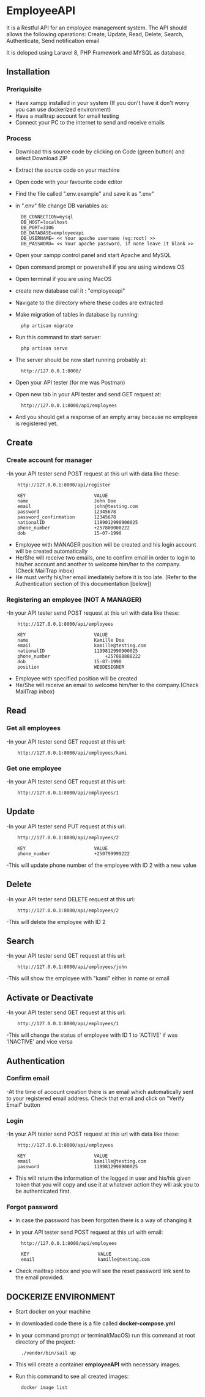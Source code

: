 # EmployeeAPI
 
It is a Restful API for an employee management system. The API should allows the following operations:
Create, Update, Read, Delete, Search, Authenticate, Send notification email

It is deloped using Laravel 8, PHP Framework and MYSQL as database.

## Installation

### Preriquisite
- Have xampp installed in your system (If you don't have it don't worry you can use dockerized environment)
- Have a mailtrap account for email testing
- Connect your PC to the internet to send and receive emails
### Process
- Download this source code by clicking on Code (green button) and select Download ZIP
- Extract the source code on your machine
- Open code with your favourite code editor
- Find the file called ".env.example" and save it as ".env"
- in ".env" file change DB variables as:

		DB_CONNECTION=mysql
		DB_HOST=localhost
		DB_PORT=3306
		DB_DATABASE=employeeapi
		DB_USERNAME= << Your apache username (eg:root) >>
		DB_PASSWORD= << Your apache password, if none leave it blank >>

- Open your xampp control panel and start Apache and MySQL
- Open command prompt or powershell if you are using windows OS
- Open terminal if you are using MacOS
- create new database call it : "employeeapi"
- Navigate to the directory where these codes are extracted
- Make migration of tables in database by running: 

		php artisan migrate

- Run this command to start server: 

		php artisan serve

- The server should be now start running probably at:

		http://127.0.0.1:8000/

- Open your API tester (for me was Postman)
- Open new tab in your API tester and send GET request at:

		http://127.0.0.1:8000/api/employees

- And you should get a response of an empty array because no employee is registered yet.

## Create

### Create account for manager
-In your API tester send POST request at this url with  data like these:

		http://127.0.0.1:8000/api/register

		KEY 						VALUE
		name 						John Doe
		email 						john@testing.com
		password 					12345678
		password_confirmation 		12345678
		nationalID 					1199012990900025
		phone_number 				+257800000222
		dob 						15-07-1990

- Employee with MANAGER position  will be created and his login account will be created automatically
- He/She will receive two emails, one to confirm email in order to login to his/her account and another to welcome him/her to the company. (Check MailTrap inbox)
- He must verify his/her email imediately before it is too late. (Refer to the Authentication section of this documentation [below])

### Registering an employee (NOT A MANAGER)
-In your API tester send POST request at this url with  data like these:

		http://127.0.0.1:8000/api/employees

		KEY 						VALUE
		name 						Kamille Doe
		email 						kamille@testing.com
		nationalID 					1199812990900025
		phone_number	 				+257888888222
		dob 						15-07-1990
		position 					WEBDESIGNER

- Employee with specified position  will be created
- He/She will receive an email to welcome him/her to the company.(Check MailTrap inbox)

## Read

### Get all employees
-In your API tester send GET request at this url:

		http://127.0.0.1:8000/api/employees/kami

### Get one employee
-In your API tester send GET request at this url:

		http://127.0.0.1:8000/api/employees/1


## Update
-In your API tester send PUT request at this url:

		http://127.0.0.1:8000/api/employees/2

		KEY 						VALUE
		phone_number 				+250799999222

-This will update phone number of the employee with ID 2 with a new value

## Delete

-In your API tester send DELETE request at this url:

		http://127.0.0.1:8000/api/employees/2

-This will delete the employee with ID 2 

## Search

-In your API tester send GET request at this url:

		http://127.0.0.1:8000/api/employees/john

-This will show the employee with  "kami" either in name or email 

## Activate or Deactivate

-In your API tester send GET request at this url:

		http://127.0.0.1:8000/api/employees/1

-This will change the status of employee with ID 1 to 'ACTIVE' if was 'INACTIVE' and vice versa 

## Authentication

### Confirm email

-At the time of account creation there is an email which automatically sent to your registered email address. Check that email and click on "Verify Email" button

### Login

-In your API tester send POST request at this url with  data like these:

		http://127.0.0.1:8000/api/employees

		KEY 						VALUE
		email 						kamille@testing.com
		password 					1199812990900025

- This will return the information of the logged in user and his/his given token that you will copy and use it at whatever action they will ask you to be authenticated first.

### Forgot password

- In case the password has been forgotten there is a way of changing it
- In your API tester send POST request at this url with email:

		http://127.0.0.1:8000/api/employees 

		KEY 						VALUE
		email 						kamille@testing.com

- Check mailtrap inbox and you will see the reset password link sent to the email provided.

## DOCKERIZE ENVIRONMENT

- Start docker on your machine
- In downloaded code there is a file called **docker-compose.yml**
- In your command prompt or terminal(MacOS) run this command at root directory of the project:

		./vendor/bin/sail up

- This will create a container **employeeAPI** with necessary images. 
- Run this command to see all created images:

		docker image list
